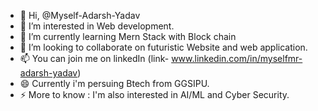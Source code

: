 - 👋 Hi,  @Myself-Adarsh-Yadav
- 👀 I’m interested in Web development.
- 🌱 I’m currently learning Mern Stack with Block chain
- 💞️ I’m looking to collaborate on futuristic Website and web application.
- 📫 You can join me on linkedIn (link- www.linkedin.com/in/myselfmr-adarsh-yadav)
- 😄 Currently i'm persuing Btech from GGSIPU.
- ⚡  More to know : I'm also interested in AI/ML and Cyber Security.

<!---
Myself-Adarsh-Yadav/Myself-Adarsh-Yadav is a ✨ special ✨ repository because its `README.md` (this file) appears on your GitHub profile.
You can click the Preview link to take a look at your changes.
--->
